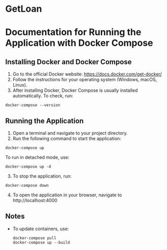 # GetLoan

# Documentation for Running the Application with Docker Compose

## Installing Docker and Docker Compose

1. Go to the official Docker website: https://docs.docker.com/get-docker/
2. Follow the instructions for your operating system (Windows, macOS, Linux).
3. After installing Docker, Docker Compose is usually installed automatically. To check, run:
  ```
  docker-compose --version
  ```

## Running the Application

1. Open a terminal and navigate to your project directory.
2. Run the following command to start the application:
  ```
  docker-compose up
  ```
  To run in detached mode, use:
  ```
  docker-compose up -d
  ```
3. To stop the application, run:
  ```
  docker-compose down
  ```

4. To open the application in your browser, navigate to http://localhost:4000

## Notes

- To update containers, use:
  ```
  docker-compose pull
  docker-compose up --build
  ```